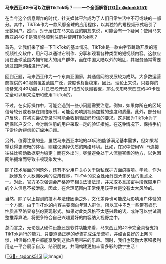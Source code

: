 **马来西亚4G卡可以注册TikTok吗？——一个全面解答[[TG💪+ @donk5151](https://t.me/s/donk5151)]**

在当今这个信息爆炸的时代，社交媒体平台成为了人们日常生活中不可或缺的一部分。其中，TikTok作为一款风靡全球的应用程序，以其独特的短视频形式吸引了无数用户。然而，对于居住在马来西亚的朋友来说，可能会有一个疑问：使用马来西亚的4G卡是否能够顺利注册并使用TikTok呢？

首先，让我们来了解一下TikTok的基本情况。TikTok是一款由字节跳动开发的短视频社交软件，用户可以通过它制作、分享和观看各种类型的短视频内容。这款应用在全球范围内拥有庞大的用户群体，而在中国大陆以外的地区，其服务通常需要通过国际网络进行访问。

回到正题，马来西亚作为一个东南亚国家，其通信网络发展较为成熟。大多数运营商提供的4G服务覆盖范围广泛，速度也相当稳定。因此，理论上来说，只要你的设备支持4G功能，并且已经开通了相应的数据套餐，那么使用马来西亚的4G卡是完全可以用来注册和使用TikTok的。

不过，在实际操作中，可能会遇到一些小问题需要注意。例如，如果你所在的区域信号较弱或者存在网络限制，可能会影响到视频加载的速度和质量。此外，部分用户反映，在初次尝试登录时可能会收到验证码短信的要求。这是因为TikTok为了确保账户安全，会对新注册的用户采取一定的验证措施。在这种情况下，保持手机正常接收短信即可解决问题。

另外，值得注意的是，虽然马来西亚本地的4G网络能够满足基本需求，但如果希望获得更流畅的体验，则建议选择优质的网络环境。比如，在家中使用Wi-Fi连接往往比移动数据更为稳定；而在外出时，尽量避免处于人流量密集的地方，以免因网络拥堵而导致卡顿现象发生。

除了技术层面的问题外，还有不少用户关心关于隐私保护方面的事项。毕竟，作为一款涉及个人数据收集的应用程序，TikTok的安全性始终是大家关注的重点之一。对此，官方多次强调会严格遵守相关法律法规，并采取多重加密手段保障用户的个人信息不被泄露。因此，在合理范围内正常使用该平台是没有太大风险的。

当然，除了以上提到的技术与法律因素之外，文化差异也可能成为影响用户体验的一个方面。由于TikTok的内容主要面向年轻人群体，所以其中不乏一些带有娱乐性质甚至略显夸张的表现形式。如果对此类风格不太感兴趣的话，或许可以尝试调整推荐算法，将更多符合自己兴趣爱好的内容纳入视野之中。

总而言之，无论是从硬件设施还是软件功能来看，马来西亚的4G卡完全具备支持TikTok运行的能力。只要遵循正确的步骤完成注册流程，并结合良好的上网习惯，相信每位用户都能享受到这款应用带来的乐趣。同时，我们也鼓励大家积极利用这一平台展示自我、结识朋友，共同构建更加丰富多彩的数字生活！

[[TG💪+ @donk5151](https://t.me/s/donk5151) ![Image](https://i.postimg.cc/rwNCRYN7/Snipaste-2025-04-30-17-27-05.png)]